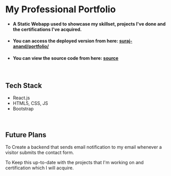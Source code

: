 # My Professional Portfolio

- #### A Static Webapp used to showcase my skillset, projects I've done and the certifications I've acquired.
- #### You can access the deployed version from here: [suraj-anand/portfolio/](https://suraj-anand.github.io/portfolio/)
- #### You can view the source code from here: [source](https://github.com/suraj-anand/portfolio/)

<br>

## Tech Stack

- React.js
- HTML5, CSS, JS
- Bootstrap

<br>

## Future Plans

To Create a backend that sends email notification to my email whenever a visitor submits the contact form.

To Keep this up-to-date with the projects that I'm working on and certification which I will acquire.
